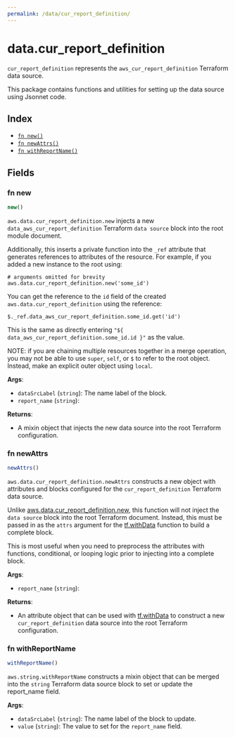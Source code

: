 ```yaml
---
permalink: /data/cur_report_definition/
---
```


# data.cur_report_definition

`cur_report_definition` represents the `aws_cur_report_definition` Terraform data source.



This package contains functions and utilities for setting up the data source using Jsonnet code.


## Index

* [`fn new()`](#fn-new)
* [`fn newAttrs()`](#fn-newattrs)
* [`fn withReportName()`](#fn-withreportname)

## Fields

### fn new

```ts
new()
```


`aws.data.cur_report_definition.new` injects a new `data_aws_cur_report_definition` Terraform `data source`
block into the root module document.

Additionally, this inserts a private function into the `_ref` attribute that generates references to attributes of the
resource. For example, if you added a new instance to the root using:

    # arguments omitted for brevity
    aws.data.cur_report_definition.new('some_id')

You can get the reference to the `id` field of the created `aws.data.cur_report_definition` using the reference:

    $._ref.data_aws_cur_report_definition.some_id.get('id')

This is the same as directly entering `"${ data_aws_cur_report_definition.some_id.id }"` as the value.

NOTE: if you are chaining multiple resources together in a merge operation, you may not be able to use `super`, `self`,
or `$` to refer to the root object. Instead, make an explicit outer object using `local`.

**Args**:
  - `dataSrcLabel` (`string`): The name label of the block.
  - `report_name` (`string`): 

**Returns**:
- A mixin object that injects the new data source into the root Terraform configuration.


### fn newAttrs

```ts
newAttrs()
```


`aws.data.cur_report_definition.newAttrs` constructs a new object with attributes and blocks configured for the `cur_report_definition`
Terraform data source.

Unlike [aws.data.cur_report_definition.new](#fn-new), this function will not inject the `data source`
block into the root Terraform document. Instead, this must be passed in as the `attrs` argument for the
[tf.withData](https://github.com/tf-libsonnet/core/tree/main/docs#fn-withdata) function to build a complete block.

This is most useful when you need to preprocess the attributes with functions, conditional, or looping logic prior to
injecting into a complete block.

**Args**:
  - `report_name` (`string`): 

**Returns**:
  - An attribute object that can be used with [tf.withData](https://github.com/tf-libsonnet/core/tree/main/docs#fn-withdata) to construct a new `cur_report_definition` data source into the root Terraform configuration.


### fn withReportName

```ts
withReportName()
```

`aws.string.withReportName` constructs a mixin object that can be merged into the `string`
Terraform data source block to set or update the report_name field.



**Args**:
  - `dataSrcLabel` (`string`): The name label of the block to update.
  - `value` (`string`): The value to set for the `report_name` field.
